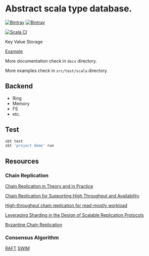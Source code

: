 # Abstract scala type database.

[![Bintray](https://img.shields.io/bintray/v/zero-deps/maven/kvs-core.svg?label=kvs-core)](https://bintray.com/zero-deps/maven/kvs-core/_latestVersion)
[![Bintray](https://img.shields.io/bintray/v/zero-deps/maven/kvs-search.svg?label=kvs-search)](https://bintray.com/zero-deps/maven/kvs-search/_latestVersion)

[![Scala CI](https://github.com/zero-deps/kvs/workflows/Scala%20CI/badge.svg?branch=master)](https://github.com/zero-deps/kvs/actions?query=branch%3Amaster)

Key Value Storage

[Example](https://github.com/zero-deps/kvs/blob/master/demo/src/main/scala/Run.scala)

More documentation check in `docs` directory.

More examples check in `src/test/scala` directory.

## Backend

 * Ring
 * Memory
 * FS
 * etc.

## Test

```bash
sbt test
sbt 'project demo' run
```

## Resources

### Chain Replication

[Chain Replication in Theory and in Practice](http://www.snookles.com/scott/publications/erlang2010-slf.pdf)

[Chain Replication for Supporting High Throughput and Availability](http://www.cs.cornell.edu/home/rvr/papers/OSDI04.pdf)

[High-throughput chain replication for read-mostly workload](https://www.cs.princeton.edu/courses/archive/fall15/cos518/papers/craq.pdf)

[Leveraging Sharding in the Design of Scalable Replication Protocols](https://ymsir.com/papers/sharding-socc.pdf)

[Byzantine Chain Replication](http://www.cs.cornell.edu/home/rvr/newpapers/opodis2012.pdf)

### Consensus Algorithm

[RAFT](https://raft.github.io/raft.pdf)
[SWIM](https://www.cs.cornell.edu/projects/Quicksilver/public_pdfs/SWIM.pdf)
